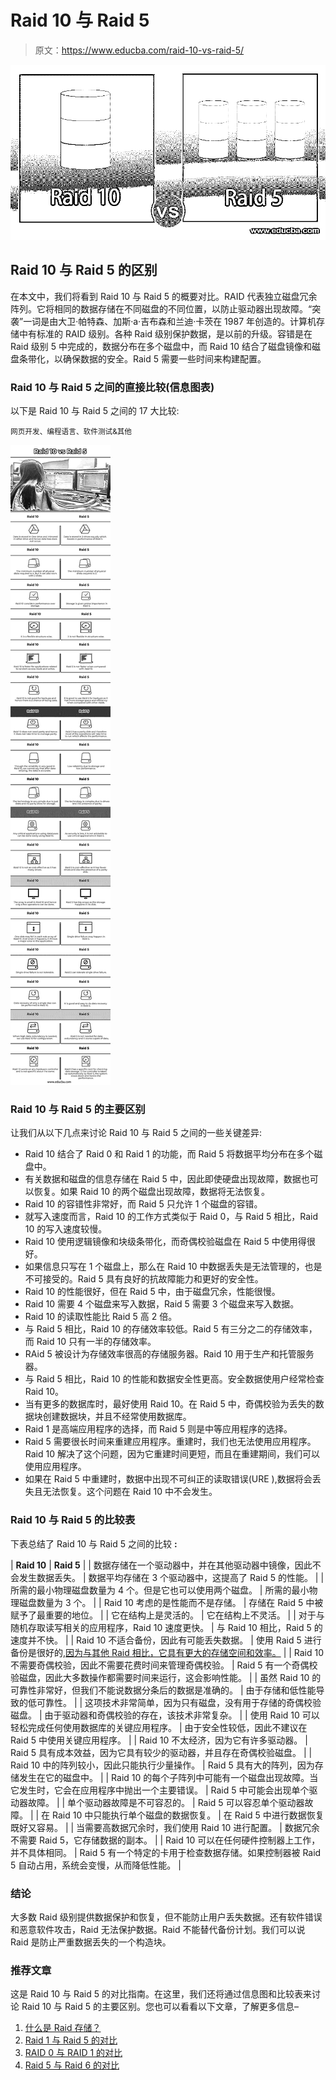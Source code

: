 # Raid 10 与 Raid 5

> 原文：<https://www.educba.com/raid-10-vs-raid-5/>

![Raid 10 vs Raid 5](img/11034912bf4b2357bc2a1c32525e9b59.png)



## Raid 10 与 Raid 5 的区别

在本文中，我们将看到 Raid 10 与 Raid 5 的概要对比。RAID 代表独立磁盘冗余阵列。它将相同的数据存储在不同磁盘的不同位置，以防止驱动器出现故障。“突袭”一词是由大卫·帕特森、加斯·a·吉布森和兰迪·卡茨在 1987 年创造的。计算机存储中有标准的 RAID 级别。各种 Raid 级别保护数据，是以前的升级。容错是在 Raid 级别 5 中完成的，数据分布在多个磁盘中，而 Raid 10 结合了磁盘镜像和磁盘条带化，以确保数据的安全。Raid 5 需要一些时间来构建配置。

### Raid 10 与 Raid 5 之间的直接比较(信息图表)

以下是 Raid 10 与 Raid 5 之间的 17 大比较:

<small>网页开发、编程语言、软件测试&其他</small>

![Raid 10 vs Raid 5 info](img/a912806ee8927368bb6d2ee0ce567d63.png)



### Raid 10 与 Raid 5 的主要区别

让我们从以下几点来讨论 Raid 10 与 Raid 5 之间的一些关键差异:

*   Raid 10 结合了 Raid 0 和 Raid 1 的功能，而 Raid 5 将数据平均分布在多个磁盘中。
*   有关数据和磁盘的信息存储在 Raid 5 中，因此即使硬盘出现故障，数据也可以恢复。如果 Raid 10 的两个磁盘出现故障，数据将无法恢复。
*   Raid 10 的容错性非常好，而 Raid 5 只允许 1 个磁盘的容错。
*   就写入速度而言，Raid 10 的工作方式类似于 Raid 0，与 Raid 5 相比，Raid 10 的写入速度较慢。
*   Raid 10 使用逻辑镜像和块级条带化，而奇偶校验磁盘在 Raid 5 中使用得很好。
*   如果信息只写在 1 个磁盘上，那么在 Raid 10 中数据丢失是无法管理的，也是不可接受的。Raid 5 具有良好的抗故障能力和更好的安全性。
*   Raid 10 的性能很好，但在 Raid 5 中，由于磁盘冗余，性能很慢。
*   Raid 10 需要 4 个磁盘来写入数据，Raid 5 需要 3 个磁盘来写入数据。
*   Raid 10 的读取性能比 Raid 5 高 2 倍。
*   与 Raid 5 相比，Raid 10 的存储效率较低。Raid 5 有三分之二的存储效率，而 Raid 10 只有一半的存储效率。
*   RAid 5 被设计为存储效率很高的存储服务器。Raid 10 用于生产和托管服务器。
*   与 Raid 5 相比，Raid 10 的性能和数据安全性更高。安全数据使用户经常检查 Raid 10。
*   当有更多的数据库时，最好使用 Raid 10。在 Raid 5 中，奇偶校验为丢失的数据块创建数据块，并且不经常使用数据库。
*   Raid 1 是高端应用程序的选择，而 Raid 5 则是中等应用程序的选择。
*   Raid 5 需要很长时间来重建应用程序。重建时，我们也无法使用应用程序。Raid 10 解决了这个问题，因为它重建时间更短，而且在重建期间，我们可以使用应用程序。
*   如果在 Raid 5 中重建时，数据中出现不可纠正的读取错误(URE ),数据将会丢失且无法恢复。这个问题在 Raid 10 中不会发生。

### Raid 10 与 Raid 5 的比较表

下表总结了 Raid 10 与 Raid 5 之间的比较 **:**

| **Raid 10** | **Raid 5** |
| 数据存储在一个驱动器中，并在其他驱动器中镜像，因此不会发生数据丢失。 | 数据平均存储在 3 个驱动器中，这提高了 Raid 5 的性能。 |
| 所需的最小物理磁盘数量为 4 个。但是它也可以使用两个磁盘。 | 所需的最小物理磁盘数量为 3 个。 |
| Raid 10 考虑的是性能而不是存储。 | 存储在 Raid 5 中被赋予了最重要的地位。 |
| 它在结构上是灵活的。 | 它在结构上不灵活。 |
| 对于与随机存取读写相关的应用程序，Raid 10 速度更快。 | 与 Raid 10 相比，Raid 5 的速度并不快。 |
| Raid 10 不适合备份，因此有可能丢失数据。 | 使用 Raid 5 进行备份是很好的[,因为与其他 Raid 相比，它具有更大的存储空间和效率。](https://www.educba.com/what-is-raid-5/) |
| Raid 10 不需要奇偶校验，因此不需要花费时间来管理奇偶校验。 | Raid 5 有一个奇偶校验磁盘，因此大多数操作都需要时间来运行，这会影响性能。 |
| 虽然 Raid 10 的可靠性非常好，但我们不能说数据分条后的数据是准确的。 | 由于存储和低性能导致的低可靠性。 |
| 这项技术非常简单，因为只有磁盘，没有用于存储的奇偶校验磁盘。 | 由于驱动器和奇偶校验的存在，该技术非常复杂。 |
| 使用 Raid 10 可以轻松完成任何使用数据库的关键应用程序。 | 由于安全性较低，因此不建议在 Raid 5 中使用关键应用程序。 |
| Raid 10 不太经济，因为它有许多驱动器。 | Raid 5 具有成本效益，因为它具有较少的驱动器，并且存在奇偶校验磁盘。 |
| Raid 10 中的阵列较小，因此只能执行少量操作。 | Raid 5 具有大的阵列，因为存储发生在它的磁盘中。 |
| Raid 10 的每个子阵列中可能有一个磁盘出现故障。当它发生时，它会在应用程序中抛出一个主要错误。 | Raid 5 中可能会出现单个驱动器故障。 |
| 单个驱动器故障是不可容忍的。 | Raid 5 可以容忍单个驱动器故障。 |
| 在 Raid 10 中只能执行单个磁盘的数据恢复。 | 在 Raid 5 中进行数据恢复既好又容易。 |
| 当需要高数据冗余时，我们使用 Raid 10 进行配置。 | 数据冗余不需要 Raid 5，它存储数据的副本。 |
| Raid 10 可以在任何硬件控制器上工作，并不具体相同。 | Raid 5 有一个特定的卡用于检查数据存储。如果控制器被 Raid 5 自动占用，系统会变慢，从而降低性能。 |

### 结论

大多数 Raid 级别提供数据保护和恢复，但不能防止用户丢失数据。还有软件错误和恶意软件攻击，Raid 无法保护数据。Raid 不能替代备份计划。我们可以说 Raid 是防止严重数据丢失的一个构造块。

### 推荐文章

这是 Raid 10 与 Raid 5 的对比指南。在这里，我们还将通过信息图和比较表来讨论 Raid 10 与 Raid 5 的主要区别。您也可以看看以下文章，了解更多信息–

1.  [什么是 Raid 存储？](https://www.educba.com/what-is-raid-storage/)
2.  [Raid 1 与 Raid 5 的对比](https://www.educba.com/raid-1-vs-raid-5/)
3.  [RAID 0 与 RAID 1 的对比](https://www.educba.com/raid-0-vs-raid-1/)
4.  [Raid 5 与 Raid 6 的对比](https://www.educba.com/raid-5-vs-raid-6/)





